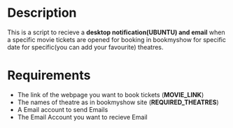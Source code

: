 <H1>Description</H1>
This is a script to recieve a <b>desktop notification(UBUNTU) and email</b> when a specific movie tickets are opened for booking in bookmyshow for specific date for specific(you can add your favourite) theatres.

<H1>Requirements</H1>
<UL>
  <LI>The link of the webpage you want to book tickets (<b>MOVIE_LINK</b>)</LI>
  <LI>The names of theatre as in bookmyshow site (<b>REQUIRED_THEATRES</b>)</LI>
  <LI>A Email account to send Emails</LI>
  <LI>The Email Account you want to recieve Email</LI>
</UL>

